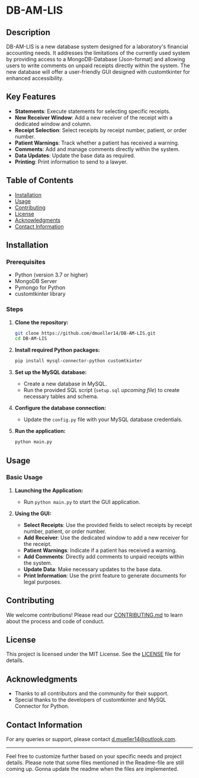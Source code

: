 # DB-AM-LIS

## Description
DB-AM-LIS is a new database system designed for a laboratory's financial accounting needs. It addresses the limitations of the currently used system by providing access to a MongoDB-Database (Json-format) and allowing users to write 
comments on unpaid receipts directly within the system. The new database will offer a user-friendly GUI designed with customtkinter for enhanced accessibility.

## Key Features
- **Statements**: Execute statements for selecting specific receipts.
- **New Receiver Window**: Add a new receiver of the receipt with a dedicated window and column.
- **Receipt Selection**: Select receipts by receipt number, patient, or order number.
- **Patient Warnings**: Track whether a patient has received a warning.
- **Comments**: Add and manage comments directly within the system.
- **Data Updates**: Update the base data as required.
- **Printing**: Print information to send to a lawyer.

## Table of Contents
- [Installation](#installation)
- [Usage](#usage)
- [Contributing](#contributing)
- [License](#license)
- [Acknowledgments](#acknowledgments)
- [Contact Information](#contact-information)

## Installation
### Prerequisites
- Python (version 3.7 or higher)
- MongoDB Server
- Pymongo for Python
- customtkinter library

### Steps
1. **Clone the repository:**
   ```bash
   git clone https://github.com/dmueller14/DB-AM-LIS.git
   cd DB-AM-LIS
   ```
2. **Install required Python packages:**
   ```bash
   pip install mysql-connector-python customtkinter
   ```
3. **Set up the MySQL database:**
   - Create a new database in MySQL.
   - Run the provided SQL script (`setup.sql` *upcoming file*) to create necessary tables and schema.

4. **Configure the database connection:**
   - Update the `config.py` file with your MySQL database credentials.

5. **Run the application:**
   ```bash
   python main.py
   ```

## Usage
### Basic Usage
1. **Launching the Application:**
   - Run `python main.py` to start the GUI application.
   
2. **Using the GUI:**
   - **Select Receipts**: Use the provided fields to select receipts by receipt number, patient, or order number.
   - **Add Receiver**: Use the dedicated window to add a new receiver for the receipt.
   - **Patient Warnings**: Indicate if a patient has received a warning.
   - **Add Comments**: Directly add comments to unpaid receipts within the system.
   - **Update Data**: Make necessary updates to the base data.
   - **Print Information**: Use the print feature to generate documents for legal purposes.

## Contributing
We welcome contributions! Please read our [CONTRIBUTING.md](CONTRIBUTING.md) to learn about the process and code of conduct.

## License
This project is licensed under the MIT License. See the [LICENSE](LICENSE) file for details.

## Acknowledgments
- Thanks to all contributors and the community for their support.
- Special thanks to the developers of customtkinter and MySQL Connector for Python.

## Contact Information
For any queries or support, please contact [d.mueller14@outlook.com](mailto:d.mueller14@outlook.com).

---

Feel free to customize further based on your specific needs and project details.
Please note that some files mentioned in the Readme-file are still coming up.
Gonna update the readme when the files are implemented.
